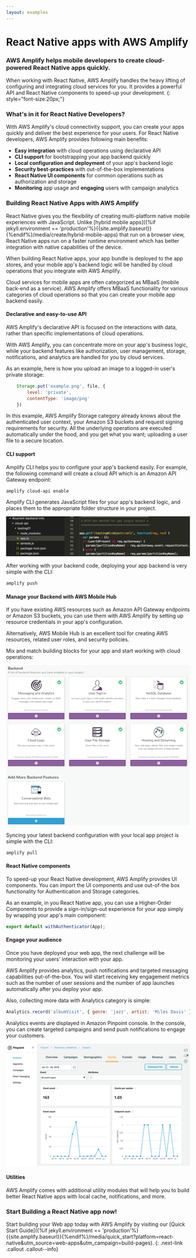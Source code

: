 ```yaml
---
layout: examples
---
```


# React Native apps with AWS Amplify

### AWS Amplify helps mobile developers to create cloud-powered React Native apps quickly.

When working with React Native, AWS Amplify handles the heavy lifting of configuring and integrating cloud services for you. It provides a powerful API and React Native components to speed-up your development.
{: style="font-size:20px;"}

### What's in it for React Native Developers?

With AWS Amplify's cloud connectivity support, you can create your apps quickly and deliver the best experience for your users. For React Native developers, AWS Amplify provides following main benefits:

- **Easy integration** with cloud operations using declarative API
- **CLI support** for bootstrapping your app backend quickly
- **Local configuration and deployment** of your app's backend logic
- **Security best-practices** with out-of-the-box implementations
- **React Native UI components** for common operations such as authorization and storage
- **Monitoring** app usage and **engaging** users with campaign analytics

###  Building React Native Apps with AWS Amplify

React Native gives you the flexibility of creating multi-platform native mobile experiences with JavaScript. Unlike [hybrid mobile apps]({%if jekyll.environment == 'production'%}{{site.amplify.baseurl}}{%endif%}/media/create/hybrid-mobile-apps) that run on a browser view,  React Native apps run on a faster runtime environment which has better integration with native capabilities of the device. 

When building React Native apps, your app bundle is deployed to the app stores, and your mobile app's backend logic will be handled by cloud operations that you integrate with AWS Amplify.

Cloud services for mobile apps are often categorized as MBaaS (mobile back-end as a service).  AWS Amplify offers MBaaS functionality for various categories of cloud operations so that you can create your mobile app backend easily.

#### Declarative and easy-to-use API

AWS Amplify's declarative API is focused on the interactions with data, rather than specific implementations of cloud operations.

With AWS Amplify, you can concentrate more on your app's business logic, while your backend features like authorization, user management, storage, notifications, and analytics are handled for you by cloud services.

As an example, here is how you upload an image to a logged-in user's private storage:

```js
    Storage.put('example.png', file, {
        level: 'private',
        contentType: 'image/png'
    })
```

In this example, AWS Amplify Storage category already knows about the authenticated user context, your Amazon S3 buckets and request signing requirements for security. All the underlying operations are executed automatically under the hood, and you get what you want; uploading a user file to a secure location.

#### CLI support

Amplify CLI helps you to configure your app's backend easily. For example, the following command will create a cloud API which is an Amazon API Gateway endpoint:

```bash
amplify cloud-api enable
```

Amplify CLI generates JavaScript files for your app's backend logic, and places them to the appropriate folder structure in your project. 

![Performance Results](../images/backend_cloud_api.png?raw=true "Performance Results")

After working with your backend code, deploying your app backend is very simple with the CLI:

```bash
amplify push
```

#### Manage your Backend with AWS Mobile Hub

If you have existing AWS resources such as Amazon API Gateway endpoints or Amazon S3 buckets, you can use them with AWS Amplify by setting up resource credentials in your app's configuration.

Alternatively, AWS Mobile Hub is an excellent tool for creating AWS resources, related user roles, and security policies.

Mix and match building blocks for your app and start working with cloud operations:

![Performance Results](../images/mobile_hub_services.png?raw=true "Performance Results")

Syncing your latest backend configuration with your local app project is simple with the CLI:

```bash
amplify pull
```

#### React Native components

To speed-up your React Native development, AWS Amplify provides UI components.  You can import the UI components and use out-of-the box functionality for Authentication and Storage categories. 

As an example, in you React Native app, you can use a Higher-Order Components to provide a sign-in/sign-out experience for your app simply by wrapping your app's main component:

```js
export default withAuthenticator(App);
```

#### Engage your audience

Once you have deployed your web app, the next challenge will be monitoring your users' interaction with your app.

AWS Amplify provides analytics, push notifications and targeted messaging capabilities out-of-the-box. You will start receiving key engagement metrics such as the number of user sessions and the number of app launches automatically after you deploy your app.

Also, collecting more data with Analytics category is simple:

```js
Analytics.record('albumVisit', { genre: 'jazz', artist: 'Miles Davis' });
```
Analytics events are displayed in Amazon Pinpoint console. In the console, you can create targeted campaigns and send push notifications to engage your customers.

![Performance Results](../images/pinpoint_analytics.png?raw=true "Performance Results")

#### Utilities

AWS Amplify comes with additional utility modules that will help you to build better React Native apps with local cache, notifications, and more.

### Start Building a React Native app now!

Start building your Web app today with AWS Amplify by visiting our [Quick Start Guide]({%if jekyll.environment == 'production'%}{{site.amplify.baseurl}}{%endif%}/media/quick_start?platform=react-native&utm_source=web-apps&utm_campaign=build-pages).
{: .next-link .callout .callout--info}
